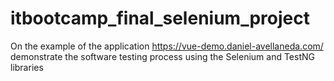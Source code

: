 # itbootcamp_final_selenium_project
On the example of the application https://vue-demo.daniel-avellaneda.com/ demonstrate the software testing process using the Selenium and TestNG libraries
